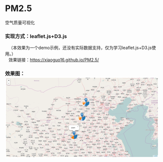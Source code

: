 # PM2.5
空气质量可视化
### 实现方式：leaflet.js+D3.js
    （本效果为一个demo示例，还没有实际数据支持，仅为学习leaflet.js+D3.js使用。）<br />
    效果链接：https://xiaoguo16.github.io/PM2.5/
### 效果图：![实现效果截图](https://github.com/xiaoguo16/PM2.5/blob/master/PM2.5.png)
